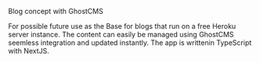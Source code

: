 Blog concept with GhostCMS

For possible future use as the Base for blogs that run on a free Heroku server instance. The content can easily be managed using GhostCMS seemless integration and updated instantly. The app is writtenin TypeScript with NextJS.
